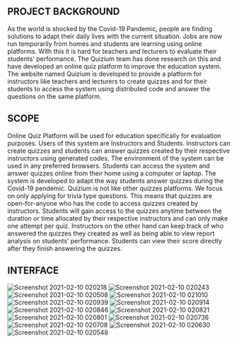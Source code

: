 **PROJECT BACKGROUND**
---

As the world is shocked by the Covid-19 Pandemic, people are finding solutions to adapt their daily lives with the current situation. Jobs are now run temporarily from homes and students are learning using online platforms. With this it is hard for teachers and lecturers to evaluate their students' performance. The Quizium team has done research on this and have developed an online quiz platform to improve the education system. The website named Quizium is developed to provide a platform for instructors like teachers and lecturers to create quizzes and for their students to access the system using distributed code and answer the questions on the same platform.

**SCOPE**
---

Online Quiz Platform will be used for education specifically for evaluation purposes. Users of this system are Instructors and Students. Instructors can create quizzes and students can answer quizzes created by their respective instructors using generated codes. The environment of the system can be used in any preferred browsers. Students can access the system and answer quizzes online from their home using a computer or laptop. The system is developed to adapt the way students answer quizzes during the Covid-19 pendemic. Quizium is not like other quizzes platforms. We focus on only applying for trivia type questions. This means that quizzes are open-for-anyone who has the code to access quizzes created by instructors. Students will gain access to the quizzes anytime between the duration or time allocated by their respective instructors and can only make one attempt per quiz. Instructors on the other hand can keep track of who answered the quizzes they created as well as being able to view report analysis on students’ performance. Students can view their score directly after they finish answering the quizzes.

**INTERFACE**
---

![Screenshot 2021-02-10 020218](https://user-images.githubusercontent.com/36519974/107407090-310fcf80-6b44-11eb-860d-3a498da0afe6.png)
![Screenshot 2021-02-10 020243](https://user-images.githubusercontent.com/36519974/107407124-3b31ce00-6b44-11eb-9bc6-8ff26b175168.png)
![Screenshot 2021-02-10 020508](https://user-images.githubusercontent.com/36519974/107407897-37eb1200-6b45-11eb-818d-d2bfe74c4201.png)
![Screenshot 2021-02-10 021010](https://user-images.githubusercontent.com/36519974/107407924-3f122000-6b45-11eb-8781-2c90d8f208b7.png)
![Screenshot 2021-02-10 020939](https://user-images.githubusercontent.com/36519974/107407937-42a5a700-6b45-11eb-8b27-a7d15c9070ea.png)
![Screenshot 2021-02-10 020914](https://user-images.githubusercontent.com/36519974/107407951-46392e00-6b45-11eb-8749-ba530981276f.png)
![Screenshot 2021-02-10 020846](https://user-images.githubusercontent.com/36519974/107407964-4a654b80-6b45-11eb-8966-660dc4eae612.png)
![Screenshot 2021-02-10 020821](https://user-images.githubusercontent.com/36519974/107407986-505b2c80-6b45-11eb-8f1e-3c2a279f9db6.png)
![Screenshot 2021-02-10 020801](https://user-images.githubusercontent.com/36519974/107408002-54874a00-6b45-11eb-9e46-1103f05a24f3.png)
![Screenshot 2021-02-10 020736](https://user-images.githubusercontent.com/36519974/107408027-5b15c180-6b45-11eb-8c76-f480e2b82dd7.png)
![Screenshot 2021-02-10 020708](https://user-images.githubusercontent.com/36519974/107408049-623ccf80-6b45-11eb-872e-dd17890cf8a6.png)
![Screenshot 2021-02-10 020630](https://user-images.githubusercontent.com/36519974/107408061-6668ed00-6b45-11eb-82f5-5824e62ca0ea.png)
![Screenshot 2021-02-10 020548](https://user-images.githubusercontent.com/36519974/107408069-6b2da100-6b45-11eb-82bd-f2039d5f48b2.png)
